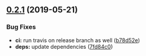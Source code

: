 ## [0.2.1](https://github.com/adfinis-sygroup/ember-uikit-adsy-theme/compare/v0.2.0...v0.2.1) (2019-05-21)


### Bug Fixes

* **ci:** run travis on release branch as well ([b78d52e](https://github.com/adfinis-sygroup/ember-uikit-adsy-theme/commit/b78d52e))
* **deps:** update dependencies ([7fd84c0](https://github.com/adfinis-sygroup/ember-uikit-adsy-theme/commit/7fd84c0))
